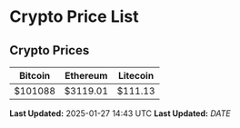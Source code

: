 # Crypto Price List

## Crypto Prices
| Bitcoin | Ethereum | Litecoin |
| ------- | -------- | -------- |
| $101088 | $3119.01 | $111.13 |
**Last Updated:** 2025-01-27 14:43 UTC
**Last Updated:** $DATE$
